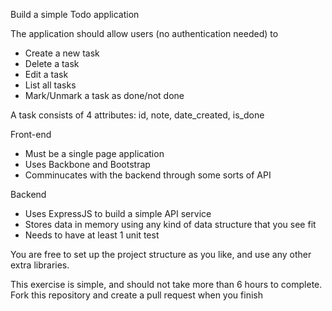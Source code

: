 Build a simple Todo application

The application should allow users (no authentication needed) to
- Create a new task
- Delete a task
- Edit a task
- List all tasks
- Mark/Unmark a task as done/not done

A task consists of 4 attributes: id, note, date_created, is_done

Front-end
- Must be a single page application
- Uses Backbone and Bootstrap
- Comminucates with the backend through some sorts of API

Backend
- Uses ExpressJS to build a simple API service
- Stores data in memory using any kind of data structure that you see fit
- Needs to have at least 1 unit test

You are free to set up the project structure as you like, and use any other extra libraries.

This exercise is simple, and should not take more than 6 hours to complete. Fork this repository and create a pull request when you finish
